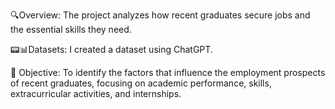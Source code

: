 🔍Overview:
The project analyzes how recent graduates secure jobs and the essential skills they need. 

📟📊Datasets:
I created a dataset using ChatGPT.

🎯 Objective:
To identify the factors that influence the employment prospects of recent graduates, focusing on academic performance, skills, extracurricular activities, and internships.

